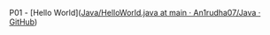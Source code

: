 P01 - [Hello World]([Java/HelloWorld.java at main · An1rudha07/Java · GitHub](https://github.com/An1rudha07/Java/blob/main/src/HelloWorld.java))






